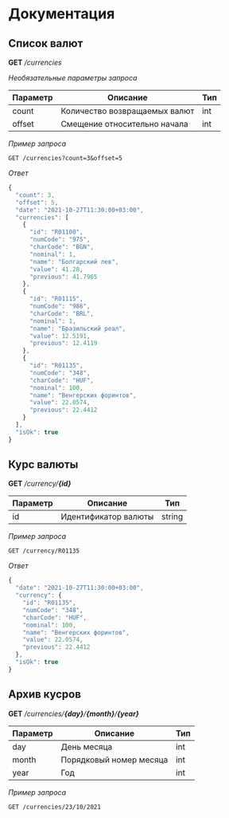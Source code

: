 # Документация

## Список валют
__GET__ */currencies*

*Необязательные параметры запроса*

| Параметр | Описание | Тип |
|----------------|---------|----------------|
| count | Количество возвращаемых валют | int |
| offset | Смещение относительно начала | int |

*Пример запроса*

```
GET /currencies?count=3&offset=5
```

*Ответ*

```js
{
  "count": 3,
  "offset": 5,
  "date": "2021-10-27T11:30:00+03:00",
  "currencies": [
    {
      "id": "R01100",
      "numCode": "975",
      "charCode": "BGN",
      "nominal": 1,
      "name": "Болгарский лев",
      "value": 41.28,
      "previous": 41.7965
    },
    {
      "id": "R01115",
      "numCode": "986",
      "charCode": "BRL",
      "nominal": 1,
      "name": "Бразильский реал",
      "value": 12.5191,
      "previous": 12.4119
    },
    {
      "id": "R01135",
      "numCode": "348",
      "charCode": "HUF",
      "nominal": 100,
      "name": "Венгерских форинтов",
      "value": 22.0574,
      "previous": 22.4412
    }
  ],
  "isOk": true
}
```

## Курс валюты
__GET__ */currency/__{id}__*

| Параметр | Описание | Тип |
|----------------|---------|----------------|
| id | Идентификатор валюты | string |

*Пример запроса*

```
GET /currency/R01135
```

*Ответ*

```js
{
  "date": "2021-10-27T11:30:00+03:00",
  "currency": {
    "id": "R01135",
    "numCode": "348",
    "charCode": "HUF",
    "nominal": 100,
    "name": "Венгерских форинтов",
    "value": 22.0574,
    "previous": 22.4412
  },
  "isOk": true
}
```

## Архив кусров
__GET__ */currencies/__{day}__/__{month}__/__{year}__*

| Параметр | Описание | Тип |
|----------------|---------|----------------|
| day | День месяца | int |
| month | Порядковый номер месяца | int |
| year | Год | int |

*Пример запроса*

```
GET /currencies/23/10/2021
```
